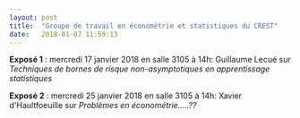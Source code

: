 ```yaml
---
layout: post
title:  "Groupe de travail en économétrie et statistiques du CREST"
date:   2018-01-07 11:59:13
---
```

**Exposé 1** : mercredi 17 janvier 2018 en salle 3105 à 14h: Guillaume Lecué sur *Techniques de bornes de risque non-asymptotiques en apprentissage statistiques*

**Exposé 2** : mercredi 25 janvier 2018 en salle 3105 à 14h: Xavier d'Haultfoeuille sur *Problèmes en économétrie.....??*




